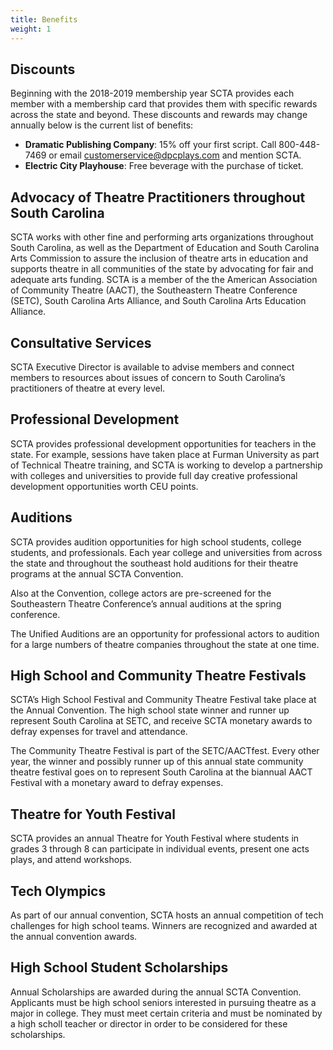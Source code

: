 ```yaml
---
title: Benefits
weight: 1
---
```


## Discounts

Beginning with the 2018-2019 membership year SCTA provides each member with a membership card that provides them with specific rewards across the state and beyond.  These discounts and rewards may change annually below is the current list of benefits:

- **Dramatic Publishing Company**:  15% off your first script. Call 800-448-7469 or email customerservice@dpcplays.com and mention SCTA.
- **Electric City Playhouse**: Free beverage with the purchase of ticket.

## Advocacy of Theatre Practitioners throughout South Carolina

SCTA works with other fine and performing arts organizations throughout South Carolina, as well as the Department of Education and South Carolina Arts Commission to assure the inclusion of theatre arts in education and supports theatre in all communities of the state by advocating for fair and adequate arts funding. SCTA is a member of the the American Association of Community Theatre (AACT), the Southeastern Theatre Conference (SETC), South Carolina Arts Alliance, and South Carolina Arts Education Alliance.

## Consultative Services

SCTA Executive Director is available to advise members and connect members to resources about issues of concern to South Carolina’s practitioners of theatre at every level.

## Professional Development

SCTA provides professional development opportunities for teachers in the state. For example, sessions have taken place at Furman University as part of Technical Theatre training, and SCTA is working to develop a partnership with colleges and universities to provide full day creative professional development opportunities worth CEU points.

## Auditions

SCTA provides audition opportunities for high school students, college students, and professionals. Each year college and universities from across the state and throughout the southeast hold auditions for their theatre programs at the annual SCTA Convention.

Also at the Convention, college actors are pre-screened for the Southeastern Theatre Conference’s annual auditions at the spring conference.

The Unified Auditions are an opportunity for professional actors to audition for a large numbers of theatre companies throughout the state at one time.

## High School and Community Theatre Festivals

SCTA’s High School Festival and Community Theatre Festival take place at the Annual Convention. The high school state winner and runner up represent South Carolina at SETC, and receive SCTA monetary awards to defray expenses for travel and attendance.

The Community Theatre Festival is part of the SETC/AACTfest. Every other year, the winner and possibly runner up of this annual state community theatre festival goes on to represent South Carolina at the biannual AACT Festival with a monetary award to defray expenses.

## Theatre for Youth Festival

SCTA provides an annual Theatre for Youth Festival where students in grades 3 through 8 can participate in individual events, present one acts plays, and attend workshops.

## Tech Olympics

As part of our annual convention, SCTA hosts an annual competition of tech challenges for high school teams. Winners are recognized and awarded at the annual convention awards.

## High School Student Scholarships

Annual Scholarships are awarded during the annual SCTA Convention. Applicants must be high school seniors interested in pursuing theatre as a major in college. They must meet certain criteria and must be nominated by a high scholl teacher or director in order to be considered for these scholarships.
